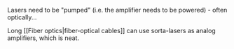 Lasers need to be "pumped" (i.e. the amplifier needs to be powered) - often optically...

Long [[Fiber optics|fiber-optical cables]] can use sorta-lasers as analog amplifiers, which is neat.